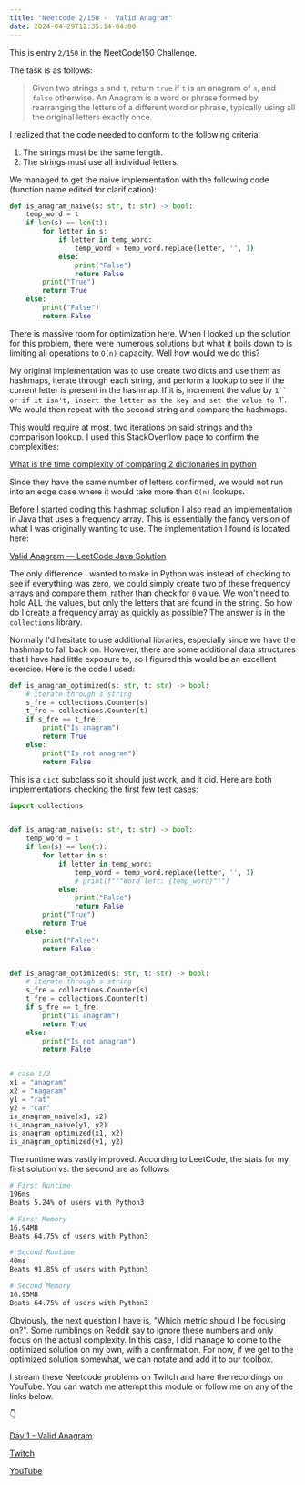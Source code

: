 ```yaml
---
title: "Neetcode 2/150 -  Valid Anagram"
date: 2024-04-29T12:35:14-04:00
---
```


This is entry `2/150` in the NeetCode150 Challenge.

The task is as follows:

> Given two strings `s` and `t`, return `true` if `t` is an anagram of `s`, and `false` otherwise. An Anagram is a word or phrase formed by rearranging the letters of a different word or phrase, typically using all the original letters exactly once.

I realized that the code needed to conform to the following criteria:

1. The strings must be the same length.
2. The strings must use all individual letters.

We managed to get the naive implementation with the following code (function name edited for clarification):

```python
def is_anagram_naive(s: str, t: str) -> bool:
    temp_word = t
    if len(s) == len(t):
        for letter in s:
            if letter in temp_word:
                temp_word = temp_word.replace(letter, '', 1)
            else:
                print("False")
                return False
        print("True")
        return True
    else:
        print("False")
        return False
```

There is massive room for optimization here. When I looked up the solution for this problem, there were numerous solutions but what it boils down to is limiting all operations to `O(n)` capacity. Well how would we do this?

My original implementation was to use create two dicts and use them as hashmaps, iterate through each string, and perform a lookup to see if the current letter is present in the hashmap. If it is, increment the value by `1`` or if it isn't, insert the letter as the key and set the value to `1`. We would then repeat with the second string and compare the hashmaps.

This would require at most, two iterations on said strings and the comparison lookup. I used this StackOverflow page to confirm the complexities:

[What is the time complexity of comparing 2 dictionaries in python](https://stackoverflow.com/questions/57346276/what-is-the-time-complexity-of-comparing-2-dictionaries-in-python)

Since they have the same number of letters confirmed, we would not run into an edge case where it would take more than `O(n)` lookups.

Before I started coding this hashmap solution I also read an implementation in Java that uses a frequency array. This is essentially the fancy version of what I was originally wanting to use. The implementation I found is located here:

[Valid Anagram — LeetCode Java Solution](https://medium.com/techsoftware/valid-anagram-leetcode-java-solution-e497872e5970)

The only difference I wanted to make in Python was instead of checking to see if everything was zero, we could simply create two of these frequency arrays and compare them, rather than check for `0` value. We won't need to hold ALL the values, but only the letters that are found in the string. So how do I create a frequency array as quickly as possible? The answer is in the `collections` library.

Normally I'd hesitate to use additional libraries, especially since we have the hashmap to fall back on. However, there are some additional data structures that I have had little exposure to, so I figured this would be an excellent exercise. Here is the code I used:

```python
def is_anagram_optimized(s: str, t: str) -> bool:
    # iterate through s string
    s_fre = collections.Counter(s)
    t_fre = collections.Counter(t)
    if s_fre == t_fre:
        print("Is anagram")
        return True
    else:
        print("Is not anagram")
        return False
```

This is a `dict` subclass so it should just work, and it did. Here are both implementations checking the first few test cases:

```python
import collections


def is_anagram_naive(s: str, t: str) -> bool:
    temp_word = t
    if len(s) == len(t):
        for letter in s:
            if letter in temp_word:
                temp_word = temp_word.replace(letter, '', 1)
                # print(f"""Word left: {temp_word}""")
            else:
                print("False")
                return False
        print("True")
        return True
    else:
        print("False")
        return False


def is_anagram_optimized(s: str, t: str) -> bool:
    # iterate through s string
    s_fre = collections.Counter(s)
    t_fre = collections.Counter(t)
    if s_fre == t_fre:
        print("Is anagram")
        return True
    else:
        print("Is not anagram")
        return False


# case 1/2
x1 = "anagram"
x2 = "nagaram"
y1 = "rat"
y2 = "car"
is_anagram_naive(x1, x2)
is_anagram_naive(y1, y2)
is_anagram_optimized(x1, x2)
is_anagram_optimized(y1, y2)
```

The runtime was vastly improved. According to LeetCode, the stats for my first solution vs. the second are as follows:

```bash
# First Runtime
196ms
Beats 5.24% of users with Python3

# First Memory
16.94MB
Beats 64.75% of users with Python3

# Second Runtime
40ms
Beats 91.85% of users with Python3

# Second Memory
16.95MB
Beats 64.75% of users with Python3
```

Obviously, the next question I have is, "Which metric should I be focusing on?". Some rumblings on Reddit say to ignore these numbers and only focus on the actual complexity. In this case, I did manage to come to the optimized solution on my own, with a confirmation. For now, if we get to the optimized solution somewhat, we can notate and add it to our toolbox.

I stream these Neetcode problems on Twitch and have the recordings on YouTube. You can watch me attempt this module or follow me on any of the links below.

👇

[Day 1 - Valid Anagram](https://youtu.be/rJ2NsNSexl0?si=AisiqXmq_Om49dQF)

[Twitch](https://twitch.tv/Mexpat911)

[YouTube](https://www.youtube.com/@mexpat911)
